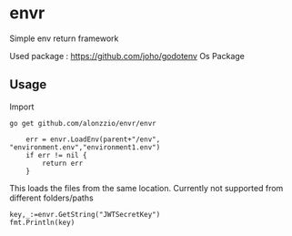 # envr
Simple env return framework

Used package : https://github.com/joho/godotenv
Os Package

## Usage

Import
```
go get github.com/alonzzio/envr/envr
```

   
```
	err = envr.LoadEnv(parent+"/env", "environment.env","environment1.env")
	if err != nil {
		return err
	}
```
This loads the files from  the same location. Currently not supported from different folders/paths

```
key,_:=envr.GetString("JWTSecretKey")
fmt.Println(key)
```



